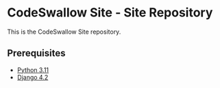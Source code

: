 # CodeSwallow Site - Site Repository

This is the CodeSwallow Site repository.

## Prerequisites

- [Python 3.11](https://www.python.org/downloads/)
- [Django 4.2](https://www.djangoproject.com/download/)